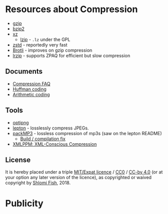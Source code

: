 # Resources about Compression

* [gzip](https://en.wikipedia.org/wiki/Gzip)
* [bzip2](https://en.wikipedia.org/wiki/Bzip2)
* [xz](https://en.wikipedia.org/wiki/Xz)
    * [lzip](https://en.wikipedia.org/wiki/Lzip) - `.lz` under the GPL
* [zstd](https://en.wikipedia.org/wiki/Zstandard) - reportedly very fast
* [Brotli](https://en.wikipedia.org/wiki/Brotli) - improves on gzip compression
* [lrzip](https://github.com/ckolivas/lrzip) - supports ZPAQ for efficient but slow compression

## Documents

* [Compression FAQ](http://www.faqs.org/faqs/compression-faq/)
* [Huffman coding](https://en.wikipedia.org/wiki/Huffman_coding)
* [Arithmetic coding](https://en.wikipedia.org/wiki/Arithmetic_coding)

## Tools

* [optipng](http://optipng.sourceforge.net/)
* [lepton](https://github.com/dropbox/lepton) - losslessly compress JPEGs.
* [packMP3](https://github.com/packjpg/packMP3) - lossless compression of mp3s (saw on the lepton README)
    * [Build / compilation fix](https://github.com/packjpg/packMP3/pull/7)
* [XMLPPM: XML-Conscious Compression](http://xmlppm.sourceforge.net/)

## License

It is hereby placed under a triple
[MIT/Expat licence](http://en.wikipedia.org/wiki/MIT_License) /
[CC0](https://creativecommons.org/choose/zero/) /
[CC-by 4.0](https://creativecommons.org/licenses/by/4.0/) (or at your option
any later version of the licence), as copyrighted or waived copyright
by [Shlomi Fish](http://www.shlomifish.org/), 2018.

# Publicity
